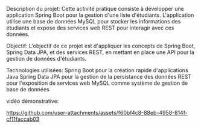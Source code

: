Description du projet:
Cette activité pratique consiste à développer une application Spring Boot pour la gestion d'une liste d'étudiants. L'application utilise une base de données MySQL pour stocker les informations des étudiants et expose des services web REST pour interagir avec ces données.

Objectif:
L'objectif de ce projet est d'appliquer les concepts de Spring Boot, Spring Data JPA, et des services REST, en mettant en place une API pour la gestion de données d'étudiants.

Technologies utilisées:
Spring Boot pour la création rapide d'applications Java
Spring Data JPA pour la gestion de la persistance des données
REST pour l'exposition de services web
MySQL comme système de gestion de base de données

vidéo démonstrative:


https://github.com/user-attachments/assets/f60bf4c8-88eb-4958-814f-cf11faccab03

